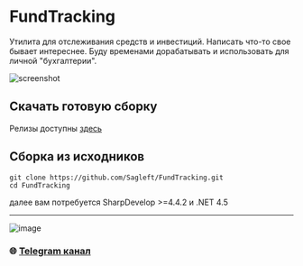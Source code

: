 # FundTracking
Утилита для отслеживания средств и инвестиций. Написать что-то свое бывает интереснее. Буду временами дорабатывать и использовать для личной "бухгалтерии".

![screenshot](http://sagleft.ru/projects/fund_tracking/screen.png)

## Скачать готовую сборку

Релизы доступны [здесь](https://github.com/Sagleft/FundTracking/releases)

## Сборка из исходников

```
git clone https://github.com/Sagleft/FundTracking.git
cd FundTracking
```

далее вам потребуется SharpDevelop >=4.4.2 и .NET 4.5

---

![image](https://github.com/Sagleft/Sagleft/raw/master/image.png)

### :globe_with_meridians: [Telegram канал](https://t.me/+VIvd8j6xvm9iMzhi)
